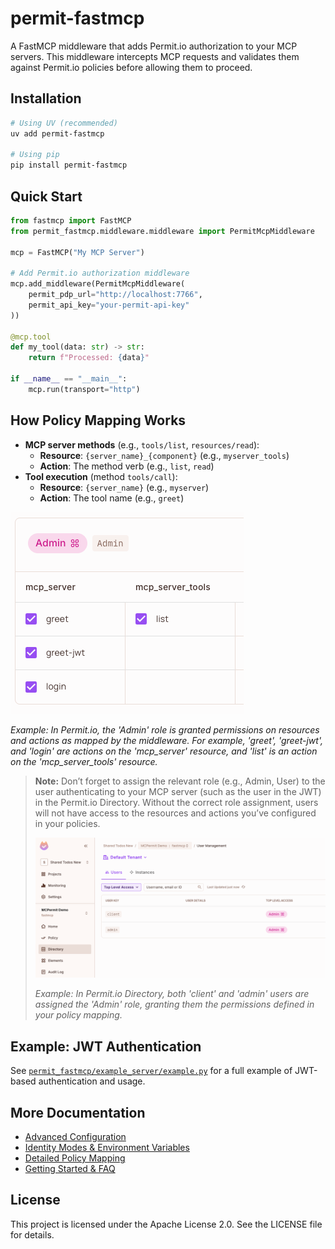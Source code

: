 # permit-fastmcp

A FastMCP middleware that adds Permit.io authorization to your MCP servers. This middleware intercepts MCP requests and validates them against Permit.io policies before allowing them to proceed.

## Installation

```bash
# Using UV (recommended)
uv add permit-fastmcp

# Using pip
pip install permit-fastmcp
```

## Quick Start

```python
from fastmcp import FastMCP
from permit_fastmcp.middleware.middleware import PermitMcpMiddleware

mcp = FastMCP("My MCP Server")

# Add Permit.io authorization middleware
mcp.add_middleware(PermitMcpMiddleware(
    permit_pdp_url="http://localhost:7766",
    permit_api_key="your-permit-api-key"
))

@mcp.tool
def my_tool(data: str) -> str:
    return f"Processed: {data}"

if __name__ == "__main__":
    mcp.run(transport="http")
```

## How Policy Mapping Works

- **MCP server methods** (e.g., `tools/list`, `resources/read`):
  - **Resource**: `{server_name}_{component}` (e.g., `myserver_tools`)
  - **Action**: The method verb (e.g., `list`, `read`)
- **Tool execution** (method `tools/call`):
  - **Resource**: `{server_name}` (e.g., `myserver`)
  - **Action**: The tool name (e.g., `greet`)

![Permit.io Policy Mapping Example](./docs/images/policy_mapping.png)

*Example: In Permit.io, the 'Admin' role is granted permissions on resources and actions as mapped by the middleware. For example, 'greet', 'greet-jwt', and 'login' are actions on the 'mcp_server' resource, and 'list' is an action on the 'mcp_server_tools' resource.*

> **Note:**
> Don’t forget to assign the relevant role (e.g., Admin, User) to the user authenticating to your MCP server (such as the user in the JWT) in the Permit.io Directory. Without the correct role assignment, users will not have access to the resources and actions you’ve configured in your policies.
>
> ![Permit.io Directory Role Assignment Example](./docs/images/role_assignement.png)
>
> *Example: In Permit.io Directory, both 'client' and 'admin' users are assigned the 'Admin' role, granting them the permissions defined in your policy mapping.*

## Example: JWT Authentication

See [`permit_fastmcp/example_server/example.py`](permit_fastmcp/example_server/example.py) for a full example of JWT-based authentication and usage.

## More Documentation

- [Advanced Configuration](./docs/advanced-configuration.md)
- [Identity Modes & Environment Variables](./docs/identity-modes.md)
- [Detailed Policy Mapping](./docs/policy-mapping.md)
- [Getting Started & FAQ](./docs/getting-started.md)

## License

This project is licensed under the Apache License 2.0. See the LICENSE file for details.


